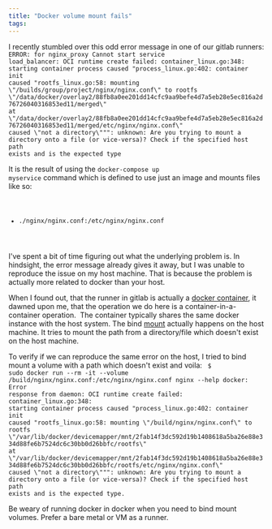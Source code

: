 ```yaml
---
title: "Docker volume mount fails"
tags: 
---
```


I recently stumbled over this odd error message in one of our gitlab runners:
<code>
ERROR: for nginx_proxy  Cannot start service load_balancer: OCI runtime create failed: container_linux.go:348: starting container process caused "process_linux.go:402: container init caused \"rootfs_linux.go:58: mounting \\\"/builds/group/project/nginx/nginx.conf\\\" to rootfs \\\"/data/docker/overlay2/88fb8a0ee201dd14cfc9aa9befe4d7a5eb28e5ec816a2d76726040316853ed11/merged\\\" at \\\"/data/docker/overlay2/88fb8a0ee201dd14cfc9aa9befe4d7a5eb28e5ec816a2d76726040316853ed11/merged/etc/nginx/nginx.conf\\\" caused \\\"not a directory\\\"\"": unknown: Are you trying to mount a directory onto a file (or vice-versa)? Check if the specified host path exists and is the expected type
</code>

It is the result of using the <code>docker-compose up myservice</code> command which is defined to use just an image and mounts files like so:
<code>
- ./nginx/nginx.conf:/etc/nginx/nginx.conf
</code>

I've spent a bit of time figuring out what the underlying problem is. In hindsight, the error message already gives it away, but I was unable to reproduce the issue on my host machine. That is because the problem is actually more related to docker than your host.

When I found out, that the runner in gitlab is actually a <a href="https://docs.gitlab.com/runner/executors/docker.html">docker container</a>, it dawned upon me, that the operation we do here is a container-in-a-container operation.  The container typically shares the same docker instance with the host system. The bind <a href="https://linux.die.net/man/8/mount">mount</a> actually happens on the host machine. It tries to mount the path from a directory/file which doesn't exist on the host machine.

To verify if we can reproduce the same error on the host, I tried to bind mount a volume with a path which doesn't exist and voila:
<code>
$ sudo docker run --rm -it --volume /build/nginx/nginx.conf:/etc/nginx/nginx.conf nginx --help
docker: Error response from daemon: OCI runtime create failed: container_linux.go:348: starting container process caused "process_linux.go:402: container init caused \"rootfs_linux.go:58: mounting \\\"/build/nginx/nginx.conf\\\" to rootfs \\\"/var/lib/docker/devicemapper/mnt/2fab14f3dc592d19b1408618a5ba26e88e334d88fe6b7524dc6c30bb0d26bbfc/rootfs\\\" at \\\"/var/lib/docker/devicemapper/mnt/2fab14f3dc592d19b1408618a5ba26e88e334d88fe6b7524dc6c30bb0d26bbfc/rootfs/etc/nginx/nginx.conf\\\" caused \\\"not a directory\\\"\"": unknown: Are you trying to mount a directory onto a file (or vice-versa)? Check if the specified host path exists and is the expected type.
</code>

Be weary of running docker in docker when you need to bind mount volumes. Prefer a bare metal or VM as a runner.
